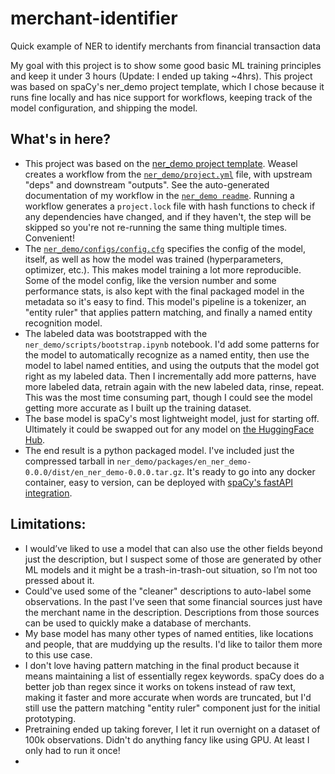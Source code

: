 # merchant-identifier
Quick example of NER to identify merchants from financial transaction data

My goal with this project is to show some good basic ML training principles and keep it under 3 hours (Update: I ended up taking ~4hrs). This project was based on spaCy's ner_demo project template, which I chose because it runs fine locally and has nice support for workflows, keeping track of the model configuration, and shipping the model.


## What's in here?
- This project was based on the [ner_demo project template](https://github.com/explosion/projects/tree/v3/pipelines/ner_dem). Weasel creates a workflow from the [`ner_demo/project.yml`](ner_demo/project.yml) file, with upstream "deps" and downstream "outputs". See the auto-generated documentation of my workflow in the [`ner_demo readme`](ner_demo/README.md). Running a workflow generates a `project.lock` file with hash functions to check if any dependencies have changed, and if they haven't, the step will be skipped so you're not re-running the same thing multiple times. Convenient!
- The [`ner_demo/configs/config.cfg`](ner_demo/configs/config.cfg) specifies the config of the model, itself, as well as how the model was trained (hyperparameters, optimizer, etc.). This makes model training a lot more reproducible. Some of the model config, like the version number and some performance stats,  is also kept with the final packaged model in the metadata so it's easy to find. This model's pipeline is a tokenizer, an "entity ruler" that applies pattern matching, and finally a named entity recognition model.
- The labeled data was bootstrapped with the `ner_demo/scripts/bootstrap.ipynb` notebook. I'd add some patterns for the model to automatically recognize as a named entity, then use the model to label named entities, and using the outputs that the model got right as my labeled data. Then I incrementally add more patterns, have more labeled data, retrain again with the new labeled data, rinse, repeat. This was the most time consuming part, though I could see the model getting more accurate as I built up the training dataset. 
- The base model is spaCy's most lightweight model, just for starting off. Ultimately it could be swapped out for any model on [the HuggingFace Hub](https://huggingface.co/models).
- The end result is a python packaged model. I've included just the compressed tarball in `ner_demo/packages/en_ner_demo-0.0.0/dist/en_ner_demo-0.0.0.tar.gz`. It's ready to go into any docker container, easy to version, can be deployed with [spaCy's fastAPI integration](https://spacy.io/usage/projects#fastapi).


## Limitations:
- I would’ve liked to use a model that can also use the other fields beyond just the description, but I suspect some of those are generated by other ML models and it might be a trash-in-trash-out situation, so I’m not too pressed about it.
- Could've used some of the "cleaner" descriptions to auto-label some observations. In the past I've seen that some financial sources just have the merchant name in the description. Descriptions from those sources can be used to quickly make a database of merchants.
- My base model has many other types of named entities, like locations and people, that are muddying up the results. I'd like to tailor them more to this use case.
- I don't love having pattern matching in the final product because it means maintaining a list of essentially regex keywords. spaCy does do a better job than regex since it works on tokens instead of raw text, making it faster and more accurate when words are truncated, but I'd still use the pattern matching "entity ruler" component just for the initial prototyping.
- Pretraining ended up taking forever, I let it run overnight on a dataset of 100k observations. Didn't do anything fancy like using GPU. At least I only had to run it once!
- 

